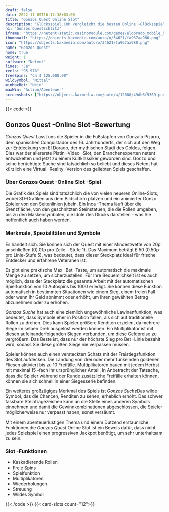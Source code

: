 ```yaml
---
draft: false
date: 2022-11-09T16:17:38+03:00
title: "Gonzos Quest Online Slot"
description: "Glücksspiel.COM vergleicht die besten Online -Glücksspiel -Sites und -spiele der Kanada.  Unabhängige Produktbewertungen und exklusive Anmeldeangebote. Jetzt spielen!"
h1: "Gonzos Questschlitz"
iframe: "https://netent-static.casinomodule.com/games/eldorado_mobile_html/game/eldorado_mobile_html.xhtml?lobbyURL=https%3A%2F%2Fwww.netent.com%2Fen%2Fsection%2Fentertain%2F&server=https%3A%2F%2Fnetent-game.casinomodule.com%2F&sessId=DEMO1528964385650-82226-EUR&operatorId=default&gameId=eldorado_mobile_html&lang=en&integration=standard&keepAliveURL=&gameName=gonzos-quest.mobile&flashParams.bgcolor=000000&targetElement=game&staticServer=https%3A%2F%2Fnetent-static.casinomodule.com%2F"
thumbnail: "https://objects.kaxmedia.com/auto/o/34621/fa967aa980.png"
icon: "https://objects.kaxmedia.com/auto/o/34621/fa967aa980.png"
name: "Gonzos Quest"
home: true
weight: 1
software: "Netent"
lines: "Ja"
reels: "95.97%"
freeSpins: "Ca $ 125.000.00"
wildSymbol: "Mittel"
minMaxBet: "Nein"
maxWin: "Action/Abenteuer"
screenshots: ["https://objects.kaxmedia.com/auto/o/12680/49db6f5369.png"]
---
```


{{< code >}}<h2>Gonzos Quest -Online Slot -Bewertung</h2><p><em>Gonzos Quest</em> Lasst uns die Spieler in die Fußstapfen von Gonzalo Pizarro, dem spanischen Conquistador des 16. Jahrhunderts, der sich auf den Weg zur Entdeckung von El Dorado, der mythischen Stadt des Goldes, folgen. Dies war der allererste Platin -Video -Slot, den Branchenexperten netent entwickelten und jetzt zu einem Kultklassiker geworden sind. Gonzo und seine berüchtigte Suche sind tatsächlich so beliebt und dieses Netent hat kürzlich eine Virtual -Reality -Version des geliebten Spiels geschaffen.</p><h3>Über Gonzos Quest -Online Slot -Spiel</h3><p>Die Grafik des Spiels sind tatsächlich die von vielen neueren Online-Slots, wobei 3D-Grafiken aus dem Bildschirm platzen und ein animierter Gonzo Spieler von den Seitenlinien jubeln. Ein Inca -Thema läuft über die Grenzfläche, von den geschnitzten Steinstatuen, die die Rollen umgeben, bis zu den Maskensymbolen, die Idole des Glücks darstellen - was Sie hoffentlich auch haben werden.</p><h3>Merkmale, Spezialitäten und Symbole</h3><p>Es handelt sich. Sie können sich der Quest mit einer Mindestwette von 20p anschließen (0).01p pro Zeile - Stufe 1). Das Maximum beträgt £ 50 (0.50p pro Linie-Stufe 5), was bedeutet, dass dieser Steckplatz ideal für frische Entdecker und erfahrene Veteranen ist.</p><p>Es gibt eine praktische Max -Bet -Taste, um automatisch die maximale Menge zu setzen, um sicherzustellen. Für Ihre Bequemlichkeit ist es auch möglich, dass der Steckplatz die gesamte Arbeit mit der automatischen Spielfunktion von 10 Autospins bis 1000 erledigt. Sie können diese Funktion automatisch in bestimmten Situationen wie einem Sieg, einem freien Fall oder wenn Ihr Geld abnimmt oder erhöht, um Ihren gewählten Betrag abzunehmen oder zu erhöhen.</p><p><em>Gonzos Suche</em> hat auch eine ziemlich ungewöhnliche Lawinenfunktion, was bedeutet, dass Symbole eher in Position fallen, als sich auf traditionelle Rollen zu drehen. Dies kann Spieler größere Renditen erzielen, da mehrere Siege im selben Dreh ausgelöst werden können. Ein Multiplikator ist mit diesen aufeinanderfolgenden Siegen verbunden, um diese Geldpreise zu vergrößern. Das Beste ist, dass nur der höchste Sieg pro Bet -Linie bezahlt wird, sodass Sie diese großen Siege nie verpassen müssen.</p><p>Spieler können auch einen versteckten Schatz mit der Freistiegsfunktion des Slot aufdecken. Die Landung von drei oder mehr funkelnden goldenen Fliesen aktiviert bis zu 10 Freifälle. Multiplikatoren bauen mit jedem Herbst mit maximal 15 -fach Ihr ursprünglicher Anteil. In Anbetracht der Tatsache, dass die Spieler während der Runde zusätzliche Freifälle erhalten können, können sie sich schnell in einer Siegesserie befinden.</p><p>Ein weiteres großzügiges Merkmal des Spiels ist <em>Gonzos Suche</em>Das wilde Symbol, das die Chancen, Renditen zu sehen, erheblich erhöht. Das schwer fassbare Steinfragezeichen kann an die Stelle eines anderen Symbols einnehmen und damit die Gewinnkombinationen abgeschlossen, die Spieler möglicherweise nur verpasst haben, sonst versäumt.</p><p>Mit einem abenteuerlustigen Thema und einem Dutzend erstaunliche Funktionen die <em>Gonzos Quest</em> Online Slot ist ein Beweis dafür, dass nicht jedes Spielspiel einen progressiven Jackpot benötigt, um sehr unterhaltsam zu sein.</p><h3>
Slot -Funktionen</h3><ul>
<li></span>
Kaskadierende Rollen</li>
<li></span>
Freie Spins</li>
<li></span>
Spielfunktion</li>
<li></span>
Multiplikatoren</li>
<li></span>
Wiederholungen</li>
<li></span>
Streuung</li>
<li></span>
Wildes Symbol</li></ul>{{< /code >}}
{{< card-slots count="12">}}
